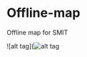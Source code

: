 # Offline-map
Offline map for SMIT


![alt tag](![alt tag](https://raw.githubusercontent.com/username/projectname/branch/path/to/img.png)
